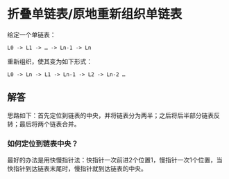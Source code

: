 # 折叠单链表/原地重新组织单链表
给定一个单链表：

```
L0 -> L1 -> … -> Ln-1 -> Ln
```

重新组织，使其变为如下形式：

```
L0 -> Ln -> L1 -> Ln-1 -> L2 -> Ln-2 …
```

## 解答
思路如下：首先定位到链表的中央，并将链表分为两半；之后将后半部分链表反转；最后将两个链表合并。

### 如何定位到链表中央？
最好的办法是用快慢指针法：快指针一次前进2个位置1，慢指针一次1个位置，当快指针到达链表末尾时，慢指针就到达链表的中央。

